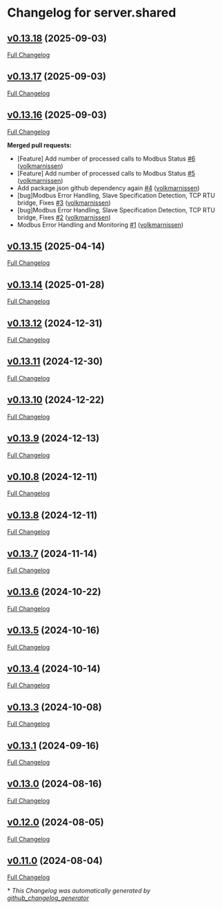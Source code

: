 # Changelog for server.shared

## [v0.13.18](https://github.com/modbus2mqtt/server.shared/tree/v0.13.18) (2025-09-03)

[Full Changelog](https://github.com/modbus2mqtt/server.shared/compare/v0.13.17...v0.13.18)

## [v0.13.17](https://github.com/modbus2mqtt/server.shared/tree/v0.13.17) (2025-09-03)

[Full Changelog](https://github.com/modbus2mqtt/server.shared/compare/v0.13.16...v0.13.17)

## [v0.13.16](https://github.com/modbus2mqtt/server.shared/tree/v0.13.16) (2025-09-03)

[Full Changelog](https://github.com/modbus2mqtt/server.shared/compare/v0.13.15...v0.13.16)

**Merged pull requests:**

- \[Feature\] Add number of processed calls to Modbus Status [\#6](https://github.com/modbus2mqtt/server.shared/pull/6) ([volkmarnissen](https://github.com/volkmarnissen))
- \[Feature\] Add number of processed calls to Modbus Status [\#5](https://github.com/modbus2mqtt/server.shared/pull/5) ([volkmarnissen](https://github.com/volkmarnissen))
- Add package.json github dependency again [\#4](https://github.com/modbus2mqtt/server.shared/pull/4) ([volkmarnissen](https://github.com/volkmarnissen))
- \[bug\]Modbus Error Handling, Slave Specification Detection, TCP RTU bridge, Fixes [\#3](https://github.com/modbus2mqtt/server.shared/pull/3) ([volkmarnissen](https://github.com/volkmarnissen))
- \[bug\]Modbus Error Handling, Slave Specification Detection, TCP RTU bridge, Fixes [\#2](https://github.com/modbus2mqtt/server.shared/pull/2) ([volkmarnissen](https://github.com/volkmarnissen))
- Modbus Error Handling and Monitoring [\#1](https://github.com/modbus2mqtt/server.shared/pull/1) ([volkmarnissen](https://github.com/volkmarnissen))

## [v0.13.15](https://github.com/modbus2mqtt/server.shared/tree/v0.13.15) (2025-04-14)

[Full Changelog](https://github.com/modbus2mqtt/server.shared/compare/v0.13.14...v0.13.15)

## [v0.13.14](https://github.com/modbus2mqtt/server.shared/tree/v0.13.14) (2025-01-28)

[Full Changelog](https://github.com/modbus2mqtt/server.shared/compare/v0.13.12...v0.13.14)

## [v0.13.12](https://github.com/modbus2mqtt/server.shared/tree/v0.13.12) (2024-12-31)

[Full Changelog](https://github.com/modbus2mqtt/server.shared/compare/v0.13.11...v0.13.12)

## [v0.13.11](https://github.com/modbus2mqtt/server.shared/tree/v0.13.11) (2024-12-30)

[Full Changelog](https://github.com/modbus2mqtt/server.shared/compare/v0.13.10...v0.13.11)

## [v0.13.10](https://github.com/modbus2mqtt/server.shared/tree/v0.13.10) (2024-12-22)

[Full Changelog](https://github.com/modbus2mqtt/server.shared/compare/v0.13.9...v0.13.10)

## [v0.13.9](https://github.com/modbus2mqtt/server.shared/tree/v0.13.9) (2024-12-13)

[Full Changelog](https://github.com/modbus2mqtt/server.shared/compare/v0.10.8...v0.13.9)

## [v0.10.8](https://github.com/modbus2mqtt/server.shared/tree/v0.10.8) (2024-12-11)

[Full Changelog](https://github.com/modbus2mqtt/server.shared/compare/v0.13.8...v0.10.8)

## [v0.13.8](https://github.com/modbus2mqtt/server.shared/tree/v0.13.8) (2024-12-11)

[Full Changelog](https://github.com/modbus2mqtt/server.shared/compare/v0.13.7...v0.13.8)

## [v0.13.7](https://github.com/modbus2mqtt/server.shared/tree/v0.13.7) (2024-11-14)

[Full Changelog](https://github.com/modbus2mqtt/server.shared/compare/v0.13.6...v0.13.7)

## [v0.13.6](https://github.com/modbus2mqtt/server.shared/tree/v0.13.6) (2024-10-22)

[Full Changelog](https://github.com/modbus2mqtt/server.shared/compare/v0.13.5...v0.13.6)

## [v0.13.5](https://github.com/modbus2mqtt/server.shared/tree/v0.13.5) (2024-10-16)

[Full Changelog](https://github.com/modbus2mqtt/server.shared/compare/v0.13.4...v0.13.5)

## [v0.13.4](https://github.com/modbus2mqtt/server.shared/tree/v0.13.4) (2024-10-14)

[Full Changelog](https://github.com/modbus2mqtt/server.shared/compare/v0.13.3...v0.13.4)

## [v0.13.3](https://github.com/modbus2mqtt/server.shared/tree/v0.13.3) (2024-10-08)

[Full Changelog](https://github.com/modbus2mqtt/server.shared/compare/v0.13.1...v0.13.3)

## [v0.13.1](https://github.com/modbus2mqtt/server.shared/tree/v0.13.1) (2024-09-16)

[Full Changelog](https://github.com/modbus2mqtt/server.shared/compare/v0.13.0...v0.13.1)

## [v0.13.0](https://github.com/modbus2mqtt/server.shared/tree/v0.13.0) (2024-08-16)

[Full Changelog](https://github.com/modbus2mqtt/server.shared/compare/v0.12.0...v0.13.0)

## [v0.12.0](https://github.com/modbus2mqtt/server.shared/tree/v0.12.0) (2024-08-05)

[Full Changelog](https://github.com/modbus2mqtt/server.shared/compare/v0.11.0...v0.12.0)

## [v0.11.0](https://github.com/modbus2mqtt/server.shared/tree/v0.11.0) (2024-08-04)

[Full Changelog](https://github.com/modbus2mqtt/server.shared/compare/2c1cc3775e8a5139ccc3c99852a71f5d7e7046b3...v0.11.0)



\* *This Changelog was automatically generated by [github_changelog_generator](https://github.com/github-changelog-generator/github-changelog-generator)*

